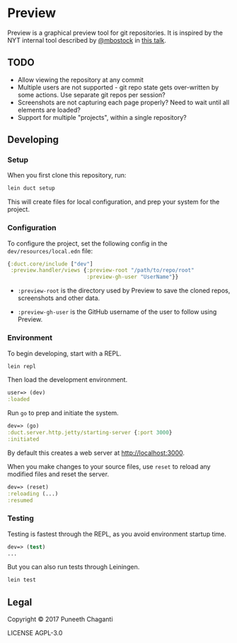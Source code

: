 # Preview

Preview is a graphical preview tool for git repositories. It is inspired by the
NYT internal tool described by [@mbostock](https://github.com/mbostock) in [this
talk](https://www.youtube.com/watch?v=fThhbt23SGM).

## TODO

- Allow viewing the repository at any commit
- Multiple users are not supported - git repo state gets over-written by some
  actions. Use separate git repos per session?
- Screenshots are not capturing each page properly? Need to wait until all
  elements are loaded?
- Support for multiple "projects", within a single repository?

## Developing

### Setup

When you first clone this repository, run:

```sh
lein duct setup
```

This will create files for local configuration, and prep your system
for the project.

### Configuration

To configure the project, set the following config in the
`dev/resources/local.edn` file:

```clojure
{:duct.core/include ["dev"]
 :preview.handler/views {:preview-root "/path/to/repo/root"
                         :preview-gh-user "UserName"}}
```

- `:preview-root` is the directory used by Preview to save the cloned repos,
  screenshots and other data.

- `:preview-gh-user` is the GitHub username of the user to follow using Preview.

### Environment

To begin developing, start with a REPL.

```sh
lein repl
```

Then load the development environment.

```clojure
user=> (dev)
:loaded
```

Run `go` to prep and initiate the system.

```clojure
dev=> (go)
:duct.server.http.jetty/starting-server {:port 3000}
:initiated
```

By default this creates a web server at <http://localhost:3000>.

When you make changes to your source files, use `reset` to reload any
modified files and reset the server.

```clojure
dev=> (reset)
:reloading (...)
:resumed
```

### Testing

Testing is fastest through the REPL, as you avoid environment startup
time.

```clojure
dev=> (test)
...
```

But you can also run tests through Leiningen.

```sh
lein test
```

## Legal

Copyright © 2017 Puneeth Chaganti

LICENSE AGPL-3.0
